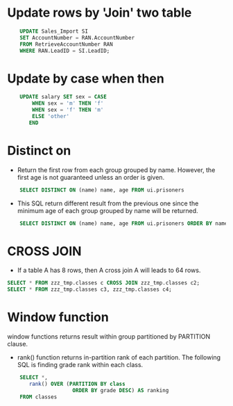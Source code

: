 # Update rows by 'Join' two table
```sql
    UPDATE Sales_Import SI
    SET AccountNumber = RAN.AccountNumber
    FROM RetrieveAccountNumber RAN
    WHERE RAN.LeadID = SI.LeadID; 
```

# Update by case when then
```sql
    UPDATE salary SET sex = CASE 
        WHEN sex = 'm' THEN 'f' 
        WHEN sex = 'f' THEN 'm' 
        ELSE 'other' 
       END
```

# Distinct on 
* Return the first row from each group grouped by name. However, the first age is not guaranteed unless an order is given.
```sql
    SELECT DISTINCT ON (name) name, age FROM ui.prisoners
```
* This SQL return different result from the previous one since the minimum age of each group grouped by name will be returned.
```sql
    SELECT DISTINCT ON (name) name, age FROM ui.prisoners ORDER BY name, age  
```

# CROSS JOIN 
* If a table A has 8 rows, then A cross join A will leads to 64 rows.
```sql
SELECT * FROM zzz_tmp.classes c CROSS JOIN zzz_tmp.classes c2;
SELECT * FROM zzz_tmp.classes c3, zzz_tmp.classes c4;
```

# Window function
window functions returns result within group partitioned by PARTITION clause. 

* rank() function returns in-partition rank of each partition. The following SQL is finding grade rank within each class.
```sql
    SELECT *,
       rank() OVER (PARTITION BY class
                     ORDER BY grade DESC) AS ranking
    FROM classes
```
